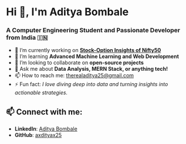 # Hi 👋, I'm Aditya Bombale

### A Computer Engineering Student and Passionate Developer from India 🇮🇳

- 🔭 I’m currently working on **[Stock-Option Insights of Nifty50](https://github.com/axdityax25/Stock-OptionInsight)**
- 🌱 I’m learning **Advanced Machine Learning and Web Development**
- 👯 I’m looking to collaborate on **open-source projects**
- 💬 Ask me about **Data Analysis, MERN Stack, or anything tech!**
- 📫 How to reach me: [therealaditya25@gmail.com](mailto:therealaditya25@gmail.com)
- ⚡ Fun fact: *I love diving deep into data and turning insights into actionable strategies.*

## 📫 Connect with me:
- **LinkedIn**: [Aditya Bombale](http://www.linkedin.com/in/axdityax25)
- **GitHub**: [axdityax25](https://github.com/axdityax25)
